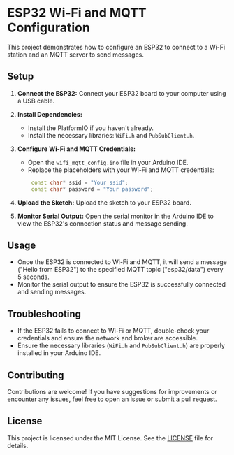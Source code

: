 # ESP32 Wi-Fi and MQTT Configuration

This project demonstrates how to configure an ESP32 to connect to a Wi-Fi station and an MQTT server to send messages.

## Setup

1. **Connect the ESP32:** Connect your ESP32 board to your computer using a USB cable.

2. **Install Dependencies:**
   - Install the PlatformIO if you haven't already.
   - Install the necessary libraries: `WiFi.h` and `PubSubClient.h`.

3. **Configure Wi-Fi and MQTT Credentials:**
   - Open the `wifi_mqtt_config.ino` file in your Arduino IDE.
   - Replace the placeholders with your Wi-Fi and MQTT credentials:
     ```cpp
      const char* ssid = "Your ssid";
      const char* password = "Your password";
     ```

4. **Upload the Sketch:** Upload the sketch to your ESP32 board.

5. **Monitor Serial Output:** Open the serial monitor in the Arduino IDE to view the ESP32's connection status and message sending.

## Usage

- Once the ESP32 is connected to Wi-Fi and MQTT, it will send a message ("Hello from ESP32") to the specified MQTT topic ("esp32/data") every 5 seconds.
- Monitor the serial output to ensure the ESP32 is successfully connected and sending messages.

## Troubleshooting

- If the ESP32 fails to connect to Wi-Fi or MQTT, double-check your credentials and ensure the network and broker are accessible.
- Ensure the necessary libraries (`WiFi.h` and `PubSubClient.h`) are properly installed in your Arduino IDE.

## Contributing

Contributions are welcome! If you have suggestions for improvements or encounter any issues, feel free to open an issue or submit a pull request.

## License

This project is licensed under the MIT License. See the [LICENSE](LICENSE) file for details.
